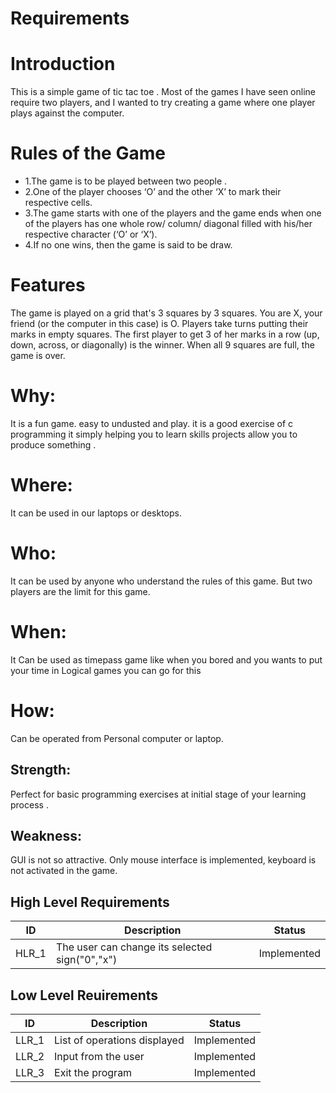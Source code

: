 # Requirements
# Introduction
This is a simple game of tic tac toe . Most of the games I have seen online require two players, and I wanted to try creating a game where one player plays against the computer.
# Rules of the Game
- 1.The game is to be played between two people .
- 2.One of the player chooses ‘O’ and the other ‘X’ to mark their respective cells.
- 3.The game starts with one of the players and the game ends when one of the players has one whole row/ column/ diagonal filled with his/her respective character (‘O’ or ‘X’).
- 4.If no one wins, then the game is said to be draw.

# Features
The game is played on a grid that's 3 squares by 3 squares. You are X, your friend (or the computer in this case) is O. Players take turns putting their marks in empty squares. The first player to get 3 of her marks in a row (up, down, across, or diagonally) is the winner. When all 9 squares are full, the game is over.

# Why:
It is a fun game. easy to undusted and play.
it is a good exercise of c programming it simply helping you to learn skills projects allow you to produce something .
# Where:
It can be used in our laptops or desktops.
# Who:
It can be used by anyone who understand the rules of this game.
But two players are the limit for this game.
# When:
It Can be used as timepass game like when you bored and you wants to put your time in Logical games you can go for this

# How:
Can be operated from Personal computer or laptop.

## Strength:
Perfect for basic programming exercises at initial stage of your learning process .
## Weakness:
GUI is not so attractive.
Only mouse interface is implemented, keyboard is not activated in the game.
## High Level Requirements
|  ID	 | Description	                                  |Status      |
|------|------------------------------------------------|------------|
|HLR_1 | The user can change its selected sign("0","x")	|Implemented |
## Low Level Reuirements
|ID	    | Description	                 | Status      |
|-------|------------------------------|-------------|
|LLR_1	| List of operations displayed | Implemented |
|LLR_2	| Input from the user          | Implemented |
LLR_3	  |Exit the program	             | Implemented |
